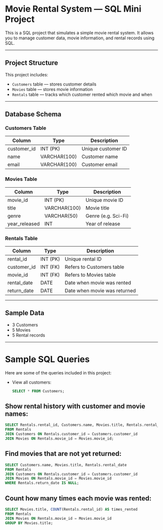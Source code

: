 # Movie Rental System — SQL Mini Project

This is a SQL project that simulates a simple movie rental system. It allows you to manage customer data, movie information, and rental records using SQL.

---

## Project Structure

This project includes:
- `Customers` table — stores customer details
- `Movies` table — stores movie information
- `Rentals` table — tracks which customer rented which movie and when

---

## Database Schema

### Customers Table
| Column       | Type         | Description            |
|--------------|--------------|------------------------|
| customer_id  | INT (PK)     | Unique customer ID     |
| name         | VARCHAR(100) | Customer name          |
| email        | VARCHAR(100) | Customer email         |

### Movies Table
| Column        | Type         | Description          |
|---------------|--------------|----------------------|
| movie_id      | INT (PK)     | Unique movie ID      |
| title         | VARCHAR(100) | Movie title          |
| genre         | VARCHAR(50)  | Genre (e.g. Sci-Fi)  |
| year_released | INT          | Year of release      |

### Rentals Table
| Column       | Type      | Description                  |
|--------------|-----------|------------------------------|
| rental_id    | INT (PK)  | Unique rental ID             |
| customer_id  | INT (FK)  | Refers to Customers table    |
| movie_id     | INT (FK)  | Refers to Movies table       |
| rental_date  | DATE      | Date when movie was rented   |
| return_date  | DATE      | Date when movie was returned |

---

## Sample Data

- 3 Customers
- 5 Movies
- 5 Rental records

---

# Sample SQL Queries

Here are some of the queries included in this project:

- View all customers:
  ```sql
  SELECT * FROM Customers;

## Show rental history with customer and movie names:
```sql
SELECT Rentals.rental_id, Customers.name, Movies.title, Rentals.rental_date, Rentals.return_date
FROM Rentals
JOIN Customers ON Rentals.customer_id = Customers.customer_id
JOIN Movies ON Rentals.movie_id = Movies.movie_id;
```

## Find movies that are not yet returned:
```sql
SELECT Customers.name, Movies.title, Rentals.rental_date
FROM Rentals
JOIN Customers ON Rentals.customer_id = Customers.customer_id
JOIN Movies ON Rentals.movie_id = Movies.movie_id
WHERE Rentals.return_date IS NULL;
```
## Count how many times each movie was rented:
```sql
SELECT Movies.title, COUNT(Rentals.rental_id) AS times_rented
FROM Rentals
JOIN Movies ON Rentals.movie_id = Movies.movie_id
GROUP BY Movies.title;

```



